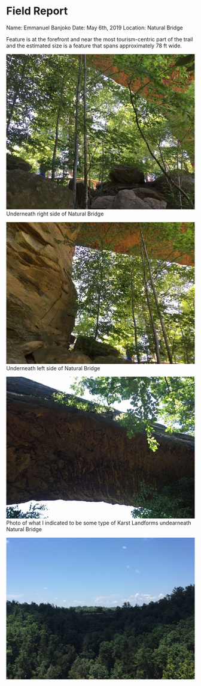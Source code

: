 # Field Report
Name: Emmanuel Banjoko
Date: May 6th, 2019 
Location: Natural Bridge

Feature is at the forefront and near the most tourism-centric part of the trail and the estimated size is a feature that spans approximately 78 ft wide.

![Image](../assests/IMG_1720.jpg)
Underneath right side of Natural Bridge

![Image](../assests/IMG_1721.jpg)
Underneath left side of Natural Bridge

![Image](../assests/IMG_1722.jpg)
Photo of what I indicated to be some type of Karst Landforms undearneath Natural Bridge

![Image](../assests/IMG_1723.jpg)

